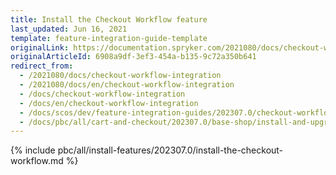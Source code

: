 ```yaml
---
title: Install the Checkout Workflow feature
last_updated: Jun 16, 2021
template: feature-integration-guide-template
originalLink: https://documentation.spryker.com/2021080/docs/checkout-workflow-integration
originalArticleId: 6908a9df-3ef3-454a-b135-9c72a350b641
redirect_from:
  - /2021080/docs/checkout-workflow-integration
  - /2021080/docs/en/checkout-workflow-integration
  - /docs/checkout-workflow-integration
  - /docs/en/checkout-workflow-integration
  - /docs/scos/dev/feature-integration-guides/202307.0/checkout-workflow-integration-guide.html
  - /docs/pbc/all/cart-and-checkout/202307.0/base-shop/install-and-upgrade/install-features/install-the-checkout-workflow-feature.html
---
```

{% include pbc/all/install-features/202307.0/install-the-checkout-workflow.md %} <!-- To edit, see /_includes/pbc/all/install-features/202307.0/install-the-checkout-workflow.md -->
